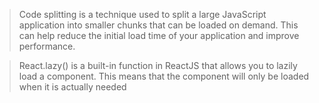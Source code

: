 > Code splitting is a technique used to split a large JavaScript application into smaller chunks that can be loaded on demand. This can help reduce the initial load time of your application and improve performance.

> React.lazy() is a built-in function in ReactJS that allows you to lazily load a component. This means that the component will only be loaded when it is actually needed